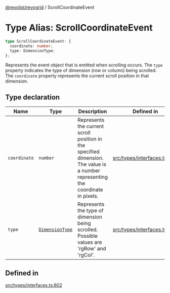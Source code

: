 [@revolist/revogrid](README.md) / ScrollCoordinateEvent

# Type Alias: ScrollCoordinateEvent

```ts
type ScrollCoordinateEvent: {
  coordinate: number;
  type: DimensionType;
};
```

Represents the event object that is emitted when scrolling occurs.
The `type` property indicates the type of dimension (row or column) being scrolled.
The `coordinate` property represents the current scroll position in that dimension.

## Type declaration

| Name | Type | Description | Defined in |
| ------ | ------ | ------ | ------ |
| `coordinate` | `number` | Represents the current scroll position in the specified dimension. The value is a number representing the coordinate in pixels. | [src/types/interfaces.ts:813](https://github.com/revolist/revogrid/blob/13653d8ee505d63a363463d1b61354eec56320a1/src/types/interfaces.ts#L813) |
| `type` | [`DimensionType`](TypeAlias.DimensionType.md) | Represents the type of dimension being scrolled. Possible values are 'rgRow' and 'rgCol'. | [src/types/interfaces.ts:807](https://github.com/revolist/revogrid/blob/13653d8ee505d63a363463d1b61354eec56320a1/src/types/interfaces.ts#L807) |

## Defined in

[src/types/interfaces.ts:802](https://github.com/revolist/revogrid/blob/13653d8ee505d63a363463d1b61354eec56320a1/src/types/interfaces.ts#L802)
